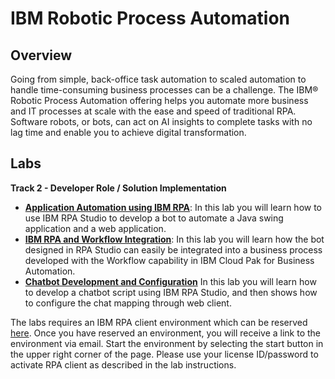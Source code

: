 # IBM Robotic Process Automation

## Overview

Going from simple, back-office task automation to scaled  automation to handle time-consuming business processes can be a  challenge. The IBM® Robotic Process Automation offering helps you automate more business and IT processes at scale with the ease and speed of traditional RPA. Software robots, or bots, can act on AI insights to  complete tasks with no lag time and enable you to achieve digital transformation.            

## Labs

**Track 2 - Developer Role / Solution Implementation**

- **[Application Automation using IBM RPA](https://github.com/IBM/cp4ba-labs/blob/main/Robotic%20Process%20Automation/Lab%20Guide%20-%20Application%20Automation%20using%20IBM%20RPA.pdf)**: In this lab you will learn how to use IBM RPA Studio to develop a bot to automate a Java swing application and a web application. 
- **[IBM RPA and Workflow Integration](https://github.com/IBM/cp4ba-labs/blob/main/Robotic%20Process%20Automation/Lab%20Guide%20-%20IBM%20RPA%20and%20Workflow%20Integration.pdf)**: In this lab you will learn how the bot designed in RPA Studio can easily be integrated into a business process developed with the Workflow capability in IBM Cloud Pak for Business Automation. 
- **[Chatbot Development and Configuration](https://github.com/IBM/cp4ba-labs/blob/main/Robotic%20Process%20Automation/Lab%20Guide%20-%20Chatbot%20Development%20and%20Configuration.pdf)** In this lab you will learn how to develop a chatbot script using IBM RPA Studio, and then shows how to configure the chat mapping through web client.

The labs requires an IBM RPA client environment which can be reserved [here](https://techzone.ibm.com/collection/cloud-pak-for-business-automation-cp-4-ba-onboarding-rpa). Once you have reserved an environment, you will receive a link to the environment via email. Start the environment by selecting the start button in the upper right corner of the page. Please use your license ID/password to activate RPA client as described in the lab instructions.
